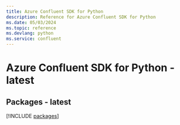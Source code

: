 ```yaml
---
title: Azure Confluent SDK for Python
description: Reference for Azure Confluent SDK for Python
ms.date: 05/03/2024
ms.topic: reference
ms.devlang: python
ms.service: confluent
---
```

# Azure Confluent SDK for Python - latest
## Packages - latest
[!INCLUDE [packages](confluent-index.md)]
